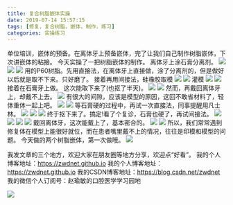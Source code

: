 ```yaml
---
title: 复合树脂嵌体实操
date: 2019-07-14 15:57:15
tags: [修复，复合树脂，嵌体，制作，练习]
categories: 实操练习
---
```

单位培训，嵌体的预备。在离体牙上预备嵌体，完了让我们自己制作树脂嵌体，下次讲嵌体的粘接。
今天实操了一把树脂嵌体的制作。
离体牙上涂石膏分离剂。
![](https://zymblog-1258069789.cos.ap-chengdu.myqcloud.com/blog0149-szqt/01.png)
![](https://zymblog-1258069789.cos.ap-chengdu.myqcloud.com/blog0149-szqt/02.png)
![](https://zymblog-1258069789.cos.ap-chengdu.myqcloud.com/blog0149-szqt/03.png)
用的P60树脂。先用直接法，在离体牙上直接做，涂了分离剂的，但是做好以后就是取不下来。只好磨了。
接着再用间接法，硅橡胶取模
![](https://zymblog-1258069789.cos.ap-chengdu.myqcloud.com/blog0149-szqt/04.png)
![](https://zymblog-1258069789.cos.ap-chengdu.myqcloud.com/blog0149-szqt/05.png)
灌模
![](https://zymblog-1258069789.cos.ap-chengdu.myqcloud.com/blog0149-szqt/06.png)
![](https://zymblog-1258069789.cos.ap-chengdu.myqcloud.com/blog0149-szqt/07.png)
接着在石膏牙上做。
这次能取下来了(也抠了半天)。
![](https://zymblog-1258069789.cos.ap-chengdu.myqcloud.com/blog0149-szqt/08.png)
![](https://zymblog-1258069789.cos.ap-chengdu.myqcloud.com/blog0149-szqt/09.png)
然而，再戴回离体牙上，却戴不上去。
![](https://zymblog-1258069789.cos.ap-chengdu.myqcloud.com/blog0149-szqt/10.png)
有很大的间隙，应该是模型的原因，这回不敢省材料了，轻体重体一起上吧。
![](https://zymblog-1258069789.cos.ap-chengdu.myqcloud.com/blog0149-szqt/11.png)
![](https://zymblog-1258069789.cos.ap-chengdu.myqcloud.com/blog0149-szqt/12.png)
等石膏硬的过程中，再试一次直接法，同事提醒用凡士林。
![](https://zymblog-1258069789.cos.ap-chengdu.myqcloud.com/blog0149-szqt/13.png)
![](https://zymblog-1258069789.cos.ap-chengdu.myqcloud.com/blog0149-szqt/14.png)
![](https://zymblog-1258069789.cos.ap-chengdu.myqcloud.com/blog0149-szqt/15.png)
终于抠下来了。搞定!看了个复诊，石膏也硬了，再试间接法。
![](https://zymblog-1258069789.cos.ap-chengdu.myqcloud.com/blog0149-szqt/16.png)
![](https://zymblog-1258069789.cos.ap-chengdu.myqcloud.com/blog0149-szqt/17.png)
![](https://zymblog-1258069789.cos.ap-chengdu.myqcloud.com/blog0149-szqt/18.png)
![](https://zymblog-1258069789.cos.ap-chengdu.myqcloud.com/blog0149-szqt/19.png)
戴回离体牙，这次能戴上了，基本密合的。
![](https://zymblog-1258069789.cos.ap-chengdu.myqcloud.com/blog0149-szqt/20.png)
![](https://zymblog-1258069789.cos.ap-chengdu.myqcloud.com/blog0149-szqt/21.png)
所以，我们常常遇到修复体在模型上能很好就位，而在患者嘴里戴不上的情况，往往是印模和模型的问题。
今天做的两个树脂嵌体，第一次做哦。
![](https://zymblog-1258069789.cos.ap-chengdu.myqcloud.com/blog0149-szqt/22.png)

我发文章的三个地方，欢迎大家在朋友圈等地方分享，欢迎点“好看”。
我的个人博客地址：https://zwdnet.github.io
我的个人博客地址：https://zwdnet.github.io
我的CSDN博客地址：https://blog.csdn.net/zwdnet
我的微信个人订阅号：赵瑜敏的口腔医学学习园地

![](https://zymblog-1258069789.cos.ap-chengdu.myqcloud.com/other/wx.jpg)

